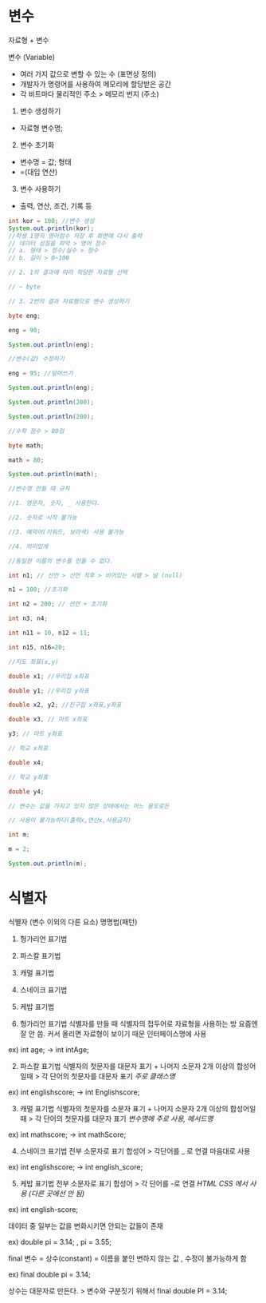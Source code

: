 # 변수


자료형 + 변수

변수 (Variable)
- 여러 가지 값으로 변할 수 있는 수 (표면상 정의)
- 개발자가 명령어를 사용하여 메모리에 할당받은 공간
- 각 비트마다 물리적인 주소 > 메모리 번지 (주소)

1. 변수 생성하기
-  자료형 변수명;

2. 변수 초기화
- 변수명 = 값; 형태
- =(대입 연산)

3. 변수 사용하기
- 출력, 연산, 조건, 기록 등

```java
int kor = 100; //변수 생성
System.out.println(kor);
//학생 1명의 영어점수 저장 후 화면에 다시 출력
// 데이터 성질을 파악 > 영어 점수
// a. 형태 > 정수/실수 > 정수
// b. 길이 > 0~100

// 2. 1의 결과에 따라 적당한 자료형 선택

// ~ byte

// 3. 2번의 결과 자료형으로 변수 생성하기

byte eng;

eng = 90;

System.out.println(eng);

//변수(값) 수정하기

eng = 95; //덮어쓰기

System.out.println(eng);

System.out.println(200);

System.out.println(200);

//수학 점수 > 80점

byte math;

math = 80;

System.out.println(math);

//변수명 만들 때 규칙

//1. 영문자, 숫자, _ 사용한다.

//2. 숫자로 시작 불가능

//3. 예약어(키워드, 보라색) 사용 불가능

//4. 의미있게

//동일한 이름의 변수를 만들 수 없다.

int n1; // 선언 > 선언 직후 > 비어있는 사앹 > 널 (null)

n1 = 100; //초기화

int n2 = 200; // 선언 + 초기화

int n3, n4;

int n11 = 10, n12 = 11;

int n15, n16=20;

//지도 좌표(x,y)

double x1; //우리집 x좌표

double y1; //우리집 y좌표

double x2, y2; //친구집 x좌표,y좌표

double x3, // 마트 x좌표

y3; // 마트 y좌표

// 학교 x좌표

double x4;

// 학교 y좌표

double y4;

// 변수는 값을 가지고 있지 않은 상태에서는 어느 용도로든

// 사용이 불가능하다(출력x,연산x,사용금지)

int m;

m = 2;

System.out.println(m);
```

# 식별자

식별자 (변수 이외의 다른 요소) 명명법(패턴)

1. 헝가리언 표기법
2. 파스칼 표기법
3. 캐멀 표기법
4. 스네이크 표기법
5. 케밥 표기법


1. 헝가리언 표기법
식별자를 만들 때 식별자의 접두어로 자료형을 사용하는 방
요즘엔 잘 안 씀. 커서 올리면 자료형이 보이기 때문
인터페이스명에 사용

ex) int age; -> int intAge;

2. 파스칼 표기법
식별자의 첫문자를 대문자 표기 + 나머지 소문자
2개 이상의 합성어일때 > 각 단어의 첫문자를 대문자 표기
*주로 클래스명*

ex) int englishscore; -> int Englishscore;

3. 캐멀 표기법
식별자의 첫문자를 소문자 표기 + 나머지 소문자
2개 이상의 합성어일때 > 각 단어의 첫문자를 대문자 표기
*변수명에 주로 사용, 메서드명*

ex) int mathscore; -> int mathScore;

4. 스네이크 표기법
전부 소문자로 표기
합성어 > 각단어를 _ 로 연결
마음대로 사용 

ex) int englishscore; -> int english_score;

5. 케밥 표기법
전부 소문자로 표기
합성어 > 각 단어를 -로 연결
*HTML CSS 에서 사용 (다른 곳에선 안 됨)*

ex) int english-score;

데이터 중 일부는 값을 변화시키면 안되는 값들이 존재

ex) double pi = 3.14; , pi = 3.55;


final 변수 = 상수(constant) = 이름을 붙인 변하지 않는 값 , 수정이 불가능하게 함

ex) final double pi = 3.14;

상수는 대문자로 만든다. > 변수와 구분짓기 위해서
final double PI = 3.14;